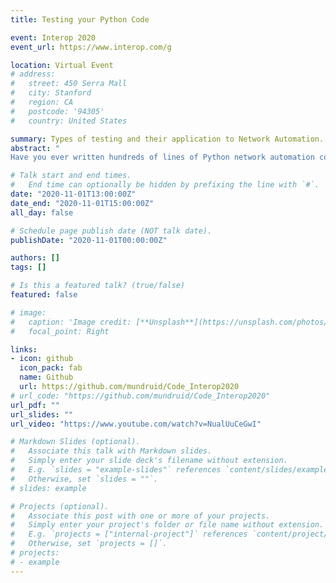 ```yaml
---
title: Testing your Python Code 

event: Interop 2020
event_url: https://www.interop.com/g

location: Virtual Event
# address:
#   street: 450 Serra Mall
#   city: Stanford
#   region: CA
#   postcode: '94305'
#   country: United States

summary: Types of testing and their application to Network Automation.
abstract: "
Have you ever written hundreds of lines of Python network automation code only to find out that it does not work as expected? Have you had bugs in your programs that could have been found, if only you had tested for them? In this talk, we will present different types of testing such as unit, system, and integration testing, and how you can integrate these in your current network automation programming workflow. We will introduce mock Python objects that simulate network functions, fixtures, and best practices for comprehensive testing of API requests and network devices. The talk will include coding samples and templates, offering you the tools to start testing your Python code immediately."

# Talk start and end times.
#   End time can optionally be hidden by prefixing the line with `#`.
date: "2020-11-01T13:00:00Z"
date_end: "2020-11-01T15:00:00Z"
all_day: false

# Schedule page publish date (NOT talk date).
publishDate: "2020-11-01T00:00:00Z"

authors: []
tags: []

# Is this a featured talk? (true/false)
featured: false

# image:
#   caption: 'Image credit: [**Unsplash**](https://unsplash.com/photos/bzdhc5b3Bxs)'
#   focal_point: Right

links:
- icon: github
  icon_pack: fab
  name: Github
  url: https://github.com/mundruid/Code_Interop2020
# url_code: "https://github.com/mundruid/Code_Interop2020"
url_pdf: ""
url_slides: ""
url_video: "https://www.youtube.com/watch?v=NualUuCeGwI"

# Markdown Slides (optional).
#   Associate this talk with Markdown slides.
#   Simply enter your slide deck's filename without extension.
#   E.g. `slides = "example-slides"` references `content/slides/example-slides.md`.
#   Otherwise, set `slides = ""`.
# slides: example

# Projects (optional).
#   Associate this post with one or more of your projects.
#   Simply enter your project's folder or file name without extension.
#   E.g. `projects = ["internal-project"]` references `content/project/deep-learning/index.md`.
#   Otherwise, set `projects = []`.
# projects:
# - example
---
```

